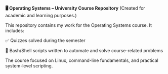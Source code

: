 ****🖥️ Operating Systems – University Course Repository****
(Created for academic and learning purposes.)

This repository contains my work for the Operating Systems course.
It includes:

✅ Quizzes solved during the semester

🧩 Bash/Shell scripts written to automate and solve course-related problems

The course focused on Linux, command-line fundamentals, and practical system-level scripting.
